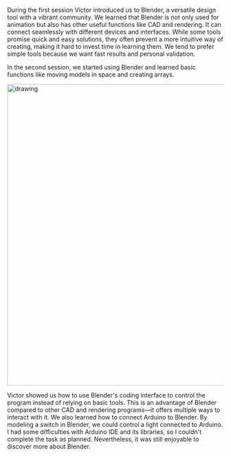 During the first session Victor introduced us to Blender, a versatile design tool with a vibrant community. We learned that Blender is not only used for animation but also has other useful functions like CAD and rendering. It can connect seamlessly with different devices and interfaces. While some tools promise quick and easy solutions, they often prevent a more intuitive way of creating, making it hard to invest time in learning them. We tend to prefer simple tools because we want fast results and personal validation.

In the second session, we started using Blender and learned basic functions like moving models in space and creating arrays. 

<img src="../suzanne.png" alt="drawing" width="700" />    

Victor showed us how to use Blender's coding interface to control the program instead of relying on basic tools. This is an advantage of Blender compared to other CAD and rendering programs—it offers multiple ways to interact with it. We also learned how to connect Arduino to Blender. By modeling a switch in Blender, we could control a light connected to Arduino. I had some difficulties with Arduino IDE and its libraries, so I couldn't complete the task as planned. Nevertheless, it was still enjoyable to discover more about Blender.  
